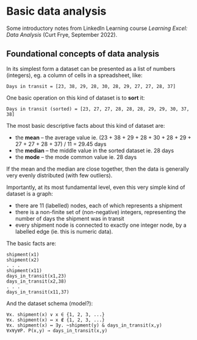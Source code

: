 # Basic data analysis

Some introductory notes from LinkedIn Learning course *Learning Excel: Data Analysis* (Curt Frye, September 2022).

## Foundational concepts of data analysis

In its simplest form a dataset can be presented as a list of numbers (integers), eg. a column of cells in a spreadsheet, like:

```
Days in transit = [23, 38, 29, 28, 30, 28, 29, 27, 27, 28, 37]
```

One basic operation on this kind of dataset is to **sort** it:

```
Days in transit (sorted) = [23, 27, 27, 28, 28, 28, 29, 29, 30, 37, 38]
```

The most basic descriptive facts about this kind of dataset are:
- the **mean** – the average value ie. (23 + 38 + 29 + 28 + 30 + 28 + 29 + 27 + 27 + 28 + 37) / 11 = 29.45 days
- the **median** – the middle value in the sorted dataset ie. 28 days
- the **mode** – the mode common value ie. 28 days

If the mean and the median are close together, then the data is generally very evenly distributed (with few outliers).

Importantly, at its most fundamental level, even this very simple kind of dataset is a graph:
- there are 11 (labelled) nodes, each of which represents a shipment
- there is a non-finite set of (non-negative) integers, representing the number of days the shipment was in transit
- every shipment node is connected to exactly one integer node, by a labelled edge (ie. this is numeric data).

The basic facts are:

```
shipment(x1)
shipment(x2)
. . .
shipment(x11)
days_in_transit(x1,23)
days_in_transit(x2,38)
. . .
days_in_transit(x11,37)
```

And the dataset schema (model?):

```
∀x. shipment(x) ∨ x ∈ {1, 2, 3, ...}
∀x. shipment(x) ↔ x ∉ {1, 2, 3, ...}
∀x. shipment(x) ↔ ∃y. ~shipment(y) & days_in_transit(x,y)
∀x∀y∀P. P(x,y) → days_in_transit(x,y)
```
